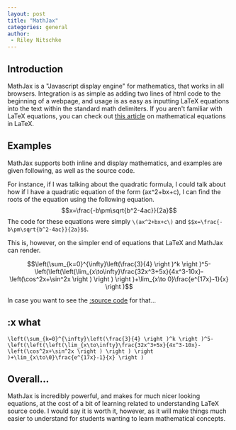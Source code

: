 ```yaml
---
layout: post
title: "MathJax"
categories: general
author:
 - Riley Nitschke
---
```

<script src="https://cdn.jsdelivr.net/gh/ncase/nutshell/nutshell.js"></script>
<script>
Nutshell.setOptions({
    startOnLoad: true, // Start Nutshell on load? (default: true)
    lang: 'en', // Language (default: 'en', which is English)
    dontEmbedHeadings: true, // If 'true', removes the "embed this as a nutshell" option on headings
});
</script>
<style>
    .nutshell-bubble code{
        background:#212121;
    }
</style>

<script src="https://polyfill.io/v3/polyfill.min.js?features=es6"></script>
<script id="MathJax-script" async src="https://cdn.jsdelivr.net/npm/mathjax@3/es5/tex-chtml.js"></script>

## Introduction
MathJax is a "Javascript display engine" for mathematics, that works in all browsers. Integration is as simple as adding two lines of html code to the beginning of a webpage, and usage is as easy as inputting LaTeX equations into the text within the standard math delimiters. If you aren't familiar with LaTeX equations, you can check out [this article](https://www.overleaf.com/learn/latex/Mathematical_expressions) on mathematical equations in LaTeX.

## Examples
MathJax supports both inline and display mathematics, and examples are given following, as well as the source code.

For instance, if I was talking about the quadratic formula, I could talk about how if I have a quadratic equation of the form \(ax^2+bx+c\), I can find the roots of the equation using the following equation.
$$x=\frac{-b\pm\sqrt{b^2-4ac}}{2a}$$
The code for these equations were simply `\(ax^2+bx+c\)` and `$$x=\frac{-b\pm\sqrt{b^2-4ac}}{2a}$$`.

This is, however, on the simpler end of equations that LaTeX and MathJax can render. 

$$\left(\sum_{k=0}^{\infty}\left(\frac{3}{4} \right )^k \right )^5-\left(\left(\left(\lim_{x\to\infty}\frac{32x^3+5x}{4x^3-10x}-\left(\cos^2x+\sin^2x \right ) \right ) \right )+\lim_{x\to 0}\frac{e^{17x}-1}{x} \right )$$

In case you want to see the [:source code](#what) for that...

## :x what
`\left(\sum_{k=0}^{\infty}\left(\frac{3}{4} \right )^k \right )^5-\left(\left(\left(\lim_{x\to\infty}\frac{32x^3+5x}{4x^3-10x}-\left(\cos^2x+\sin^2x \right ) \right ) \right )+\lim_{x\to\0}\frac{e^{17x}-1}{x} \right )`

## Overall...
MathJax is incredibly powerful, and makes for much nicer looking equations, at the cost of a bit of learning related to understanding LaTeX source code. I would say it is worth it, however, as it will make things much easier to understand for students wanting to learn mathematical concepts.
